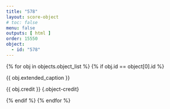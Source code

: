 ```yaml
---
title: "578"
layout: score-object
# toc: false
menu: false
outputs: [ html ]
order: 15550
object:
  - id: "578"
---
```


{% for obj in objects.object_list %}
{% if obj.id == object[0].id %}

{{ obj.extended_caption }}

{{ obj.credit }} {.object-credit}

{% endif %}
{% endfor %}
